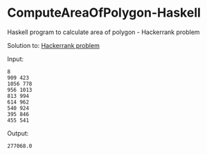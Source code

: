 # ComputeAreaOfPolygon-Haskell
Haskell program to calculate area of polygon - Hackerrank problem


Solution to:
[Hackerrank problem](https://www.hackerrank.com/challenges/lambda-march-compute-the-area-of-a-polygon/problem)

Input:

```
8
909 423
1056 778
956 1013
813 994
614 962
540 924
395 846
455 541
```

Output:

```
277068.0
```
